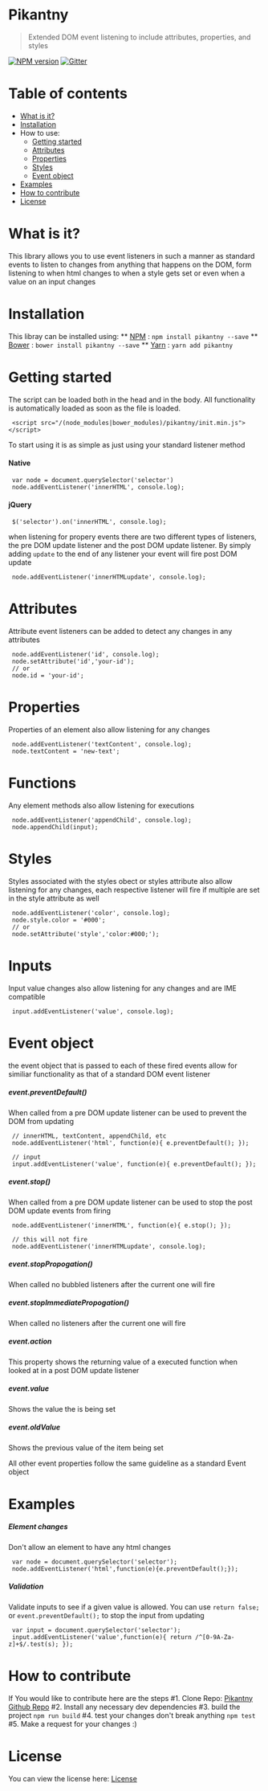 # Pikantny
> Extended DOM event listening to include attributes, properties, and styles

[![NPM version][npm-image]][npm-url] [![Gitter][gitter-image]][gitter-url]

Table of contents
=================

   * [What is it?](#what-is-it)
   * [Installation](#installation)
   * How to use:
      * [Getting started](#getting-started)
      * [Attributes](#attributes)
      * [Properties](#properties)
      * [Styles](#styles)
      * [Event object](#event-object)
   * [Examples](#examples)
   * [How to contribute](#how-to-contribute)
   * [License](#license)

What is it?
==========
This library allows you to use event listeners in such a manner as standard events to listen to changes from anything that happens on the DOM, form listening to when html changes to when a style gets set or even when a value on an input changes

Installation
============
This libray can be installed using:
 ** [NPM](https://www.npmjs.com) :  `npm install pikantny --save`
 ** [Bower](https://bower.io/) : `bower install pikantny --save`
 ** [Yarn](https://yarnpkg.com/lang/en/docs/install) : `yarn add pikantny`

Getting started
============
The script can be loaded both in the head and in the body. 
All functionality is automatically loaded as soon as the file is loaded.
```
 <script src="/(node_modules|bower_modules)/pikantny/init.min.js"></script>
```

To start using it is as simple as just using your standard listener method
#### Native
```
 var node = document.querySelector('selector')
 node.addEventListener('innerHTML', console.log);
```

#### jQuery
```
 $('selector').on('innerHTML', console.log);
```

when listening for propery events there are two different types of listeners, the pre DOM update listener and the post DOM update listener. By simply adding `update` to the end of any listener your event will fire post DOM update
```
 node.addEventListener('innerHTMLupdate', console.log);
```

Attributes
==========
Attribute event listeners can be added to detect any changes in any attributes
```
 node.addEventListener('id', console.log);
 node.setAttribute('id','your-id');
 // or 
 node.id = 'your-id';
```

Properties
==========
Properties of an element also allow listening for any changes
```
 node.addEventListener('textContent', console.log);
 node.textContent = 'new-text';
```

Functions
==========
Any element methods also allow listening for executions
```
 node.addEventListener('appendChild', console.log);
 node.appendChild(input);
```

Styles
======
Styles associated with the styles obect or styles attribute also allow listening for any changes, each respective listener will fire if multiple are set in the style attribute as well
```
 node.addEventListener('color', console.log);
 node.style.color = '#000';
 // or
 node.setAttribute('style','color:#000;');
```

Inputs
======
Input value changes also allow listening for any changes and are IME compatible
```
 input.addEventListener('value', console.log);
```

Event object
============
the event object that is passed to each of these fired events allow for similiar functionality as that of a standard DOM event listener

##### event.preventDefault()
When called from a pre DOM update listener can be used to prevent the DOM from updating
```
 // innerHTML, textContent, appendChild, etc
 node.addEventListener('html', function(e){ e.preventDefault(); });
 
 // input
 input.addEventListener('value', function(e){ e.preventDefault(); });
```

##### event.stop()
When called from a pre DOM update listener can be used to stop the post DOM update events from firing
```
 node.addEventListener('innerHTML', function(e){ e.stop(); });
 
 // this will not fire
 node.addEventListener('innerHTMLupdate', console.log);
```

##### event.stopPropogation()
When called no bubbled listeners after the current one will fire

##### event.stopImmediatePropogation()
When called no listeners after the current one will fire

##### event.action
This property shows the returning value of a executed function when looked at in a post DOM update listener

##### event.value
Shows the value the is being set

##### event.oldValue
Shows the previous value of the item being set

All other event properties follow the same guideline as a standard Event object

Examples
========
##### Element changes
Don't allow an element to have any html changes
```
 var node = document.querySelector('selector');
 node.addEventListener('html',function(e){e.preventDefault();});
```

##### Validation
Validate inputs to see if a given value is allowed.
You can use `return false;` or `event.preventDefault();` to stop the input from updating
```
 var input = document.querySelector('selector');
 input.addEventListener('value',function(e){ return /^[0-9A-Za-z]+$/.test(s); });
```

How to contribute
=================
If You would like to contribute here are the steps
#1. Clone Repo: [Pikantny Github Repo](https://github.com/keleko34/pikantny)
#2. Install any necessary dev dependencies
#3. build the project `npm run build`
#4. test your changes don't break anything `npm test`
#5. Make a request for your changes :)

License
=======
You can view the license here: [License](https://github.com/keleko34/pikantny/blob/master/LICENSE)

[npm-url]: https://www.npmjs.com/package/pikantny
[npm-image]: https://img.shields.io/npm/v/pikantny.svg
[gitter-url]: https://gitter.im/pikantny/Lobby?utm_source=badge&utm_medium=badge&utm_campaign=pr-badge&utm_content=badge
[gitter-image]: https://badges.gitter.im/pikantny/Lobby.svg